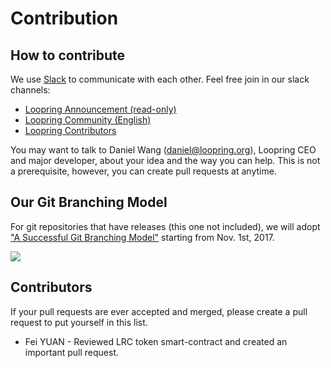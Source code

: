 # Contribution

## How to contribute

We use [Slack](slack.com) to communicate with each other. Feel free join in our slack channels:

- [Loopring Announcement (read-only)](https://loopring-team.slack.com/messages/C60UCUECV)
- [Loopring Community (English)](https://loopring-team.slack.com/messages/C6NTLGX3P)
- [Loopring Contributors](https://loopring-team.slack.com/messages/G77R2BQUV)

You may want to talk to Daniel Wang ([daniel@loopring.org](mailto:daniel@loopring.org)), Loopring CEO and major developer, about your idea and the way you can help. This is not a prerequisite, however, you can create pull requests at anytime.

## Our Git Branching Model

For git repositories that have releases (this one not included), we will adopt ["A Successful Git Branching Model"](http://nvie.com/posts/a-successful-git-branching-model/) starting from Nov. 1st, 2017.

![](img/git-branching-model.png)

## Contributors

If your pull requests are ever accepted and merged, please create a pull request to put yourself in this list.

- Fei YUAN -  Reviewed LRC token smart-contract and created an important pull request.
